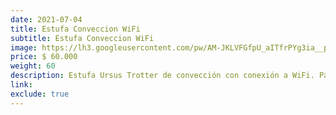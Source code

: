 ```yaml
---
date: 2021-07-04
title: Estufa Conveccion WiFi
subtitle: Estufa Conveccion WiFi
image: https://lh3.googleusercontent.com/pw/AM-JKLVFGfpU_aITfrPYg3ia__pS_-6YZnEZDsyDYiPE3lzeqheH_5Mtct2GEDkfo5L6XW7PKG2qTsf20h0g0ccZuFWXCWw3fm9rmj6_whdEWTV0xg1ZEEMjpLdrtRpp8HzxcPCNU4FEOVAqNf4VMX15-a4N3Q=w829-h621-no?authuser=0
price: $ 60.000
weight: 60
description: Estufa Ursus Trotter de convección con conexión a WiFi. Panel de 76x40 cm
link: 
exclude: true
---
```

